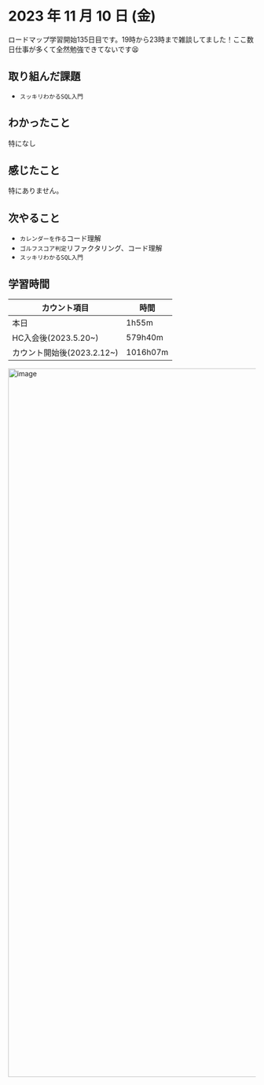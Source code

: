 # 2023 年 11 月 10 日 (金)
ロードマップ学習開始135日目です。19時から23時まで雑談してました！ここ数日仕事が多くて全然勉強できてないです😫

## 取り組んだ課題
- `スッキリわかるSQL入門`


## わかったこと
特になし


## 感じたこと
特にありません。


## 次やること
- `カレンダーを作る`コード理解
- `ゴルフスコア判定`リファクタリング、コード理解
- `スッキリわかるSQL入門`


## 学習時間
|カウント項目|時間|
|----|----|
|本日|1h55m|
|HC入会後(2023.5.20~)|579h40m|
|カウント開始後(2023.2.12~)|1016h07m|


<img width="1440" alt="image" src="https://github.com/yokoyamamn/daily_report/assets/94735931/b9799cfc-f00d-495c-aaca-bd2739a6a750">

